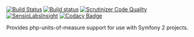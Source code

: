 [![Build Status](https://travis-ci.org/fyrye/PhpUnitsOfMeasureBundle.svg?branch=master)](https://travis-ci.org/fyrye/PhpUnitsOfMeasureBundle)
[![Build status](https://ci.appveyor.com/api/projects/status/vv214lv6x0xvv01h/branch/master?svg=true)](https://ci.appveyor.com/project/fyrye/phpunitsofmeasurebundle/branch/master)
[![Scrutinizer Code Quality](https://scrutinizer-ci.com/g/fyrye/fyrye/badges/quality-score.png?b=master)](https://scrutinizer-ci.com/g/fyrye/fyrye/?branch=master)
[![SensioLabsInsight](https://insight.sensiolabs.com/projects/eb5fe6b5-e19b-4511-b721-22201fc2e1c3/mini.png)](https://insight.sensiolabs.com/projects/eb5fe6b5-e19b-4511-b721-22201fc2e1c3)
[![Codacy Badge](https://api.codacy.com/project/badge/Grade/bed244cbc946459b8c23eb994f721b78)](https://www.codacy.com/app/fyrye/PhpUnitsOfMeasureBundle?utm_source=github.com&amp;utm_medium=referral&amp;utm_content=fyrye/PhpUnitsOfMeasureBundle&amp;utm_campaign=Badge_Grade)

Provides php-units-of-measure support for use with Symfony 2 projects.
